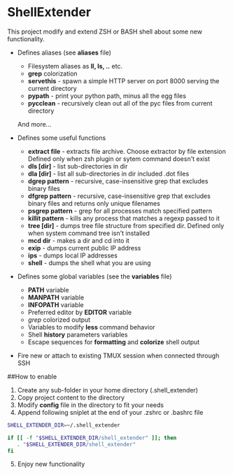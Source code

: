 # ShellExtender
This project modify and extend ZSH or BASH shell about some new functionality.

* Defines aliases (see **aliases** file)
  * Filesystem aliases as **ll, ls, ..** etc.
  * **grep** colorization
  * **servethis** - spawn a simple HTTP server on port 8000 serving the current directory
  * **pypath** - print your python path, minus all the egg files
  * **pycclean** - recursively clean out all of the pyc files from current directory
  
  And more...

* Defines some useful functions
  * **extract file** - extracts file archive. Choose extractor by file extension Defined only when zsh plugin or sytem command doesn't exist
  * **dls [dir]** - list sub-directories in dir
  * **dla [dir]** - list all sub-directories in dir included .dot files
  * **dgrep pattern** - recursive, case-insensitive grep that excludes binary files
  * **dfgrep pattern** - recursive, case-insensitive grep that excludes binary files and returns only unique filenames
  * **psgrep pattern** - grep for all processes match specified pattern
  * **killit pattern** - kills any process that matches a regexp passed to it
  * **tree [dir]** - dumps tree file structure from specified dir. Defined only when system command tree isn't installed
  * **mcd dir** - makes a dir and cd into it
  * **exip** - dumps current public IP address
  * **ips** - dumps local IP addresses
  * **shell** - dumps the shell what you are using

* Defines some global variables (see the **variables** file)
  * **PATH** variable
  * **MANPATH** variable
  * **INFOPATH** variable
  * Preferred editor by **EDITOR** variable
  * *grep* colorized output
  * Variables to modify **less** command behavior
  * Shell **history** parameters variables
  * Escape sequences for **formatting** and **colorize** shell output
  
* Fire new or attach to existing TMUX session when connected through SSH

##How to enable 
1. Create any sub-folder in your home directory (.shell_extender)
2. Copy project content to the directory
3. Modify **config** file in the directory to fit your needs
4. Append following sniplet at the end of your .zshrc or .bashrc file

```bash
SHELL_EXTENDER_DIR=~/.shell_extender

if [[ -f "$SHELL_EXTENDER_DIR/shell_extender" ]]; then
   . "$SHELL_EXTENDER_DIR/shell_extender"
fi
```
5. Enjoy new functionality
